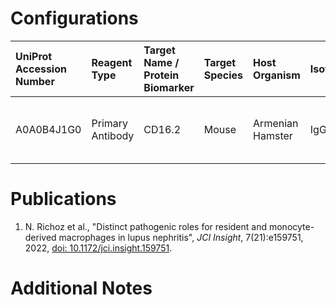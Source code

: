 # Configurations

| UniProt Accession Number   | Reagent Type     | Target Name / Protein Biomarker   | Target Species   | Host Organism    | Isotype   |   Clonality | Vendor    |   Catalog Number | Conjugate   | RRID       | Availability   | Method        | Tissue Preservation                     | Target Tissue   | Tissue State   | Detergent         | Antigen Retrieval Conditions   | Dye Inactivation Conditions   | Recommend   | Agree                                    | Disagree   | Contributor         | Notes   |
|:---------------------------|:-----------------|:----------------------------------|:-----------------|:-----------------|:----------|------------:|:----------|-----------------:|:------------|:-----------|:---------------|:--------------|:----------------------------------------|:----------------|:---------------|:------------------|:-------------------------------|:------------------------------|:------------|:-----------------------------------------|:-----------|:--------------------|:--------|
| A0A0B4J1G0                 | Primary Antibody | CD16.2                            | Mouse            | Armenian Hamster | IgG       |       9e+09 | BioLegend |           149503 | PE          | AB_2565810 | Stock          | IBEX2D Manual | AntigenFix (2h, 4 degrees) Fixed Frozen | Kidney          | NA             | 0.3% Triton-X-100 | NA                             | 1 mg/ml LiBH4 15 minutes      | Yes         | 0000-0002-7422-3237 [[1](#publications)] | NA         | 0000-0002-7422-3237 |         |

# Publications

<a name="publications"></a>
1. N. Richoz et al., "Distinct pathogenic roles for resident and monocyte-derived macrophages in lupus nephritis", *JCI Insight*, 7(21):e159751, 2022, [doi: 10.1172/jci.insight.159751](https://doi.org/10.1172/jci.insight.159751). 


# Additional Notes

<a name="notes"></a>

